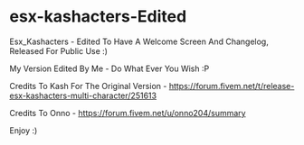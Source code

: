 # esx-kashacters-Edited
Esx_Kashacters - Edited To Have A Welcome Screen And Changelog, Released For Public Use :)

My Version Edited By Me - Do What Ever You Wish :P

Credits To Kash For The Original Version - https://forum.fivem.net/t/release-esx-kashacters-multi-character/251613

Credits To Onno - https://forum.fivem.net/u/onno204/summary

Enjoy :)
